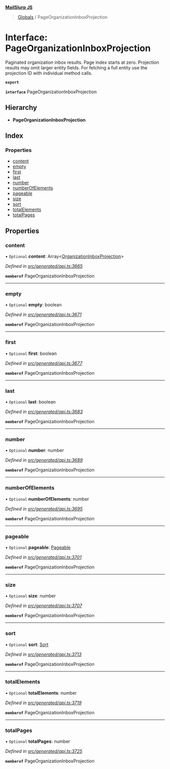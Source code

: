 **[MailSlurp JS](../README.md)**

> [Globals](../README.md) / PageOrganizationInboxProjection

# Interface: PageOrganizationInboxProjection

Paginated organization inbox results. Page index starts at zero. Projection results may omit larger entity fields. For fetching a full entity use the projection ID with individual method calls.

**`export`** 

**`interface`** PageOrganizationInboxProjection

## Hierarchy

* **PageOrganizationInboxProjection**

## Index

### Properties

* [content](pageorganizationinboxprojection.md#content)
* [empty](pageorganizationinboxprojection.md#empty)
* [first](pageorganizationinboxprojection.md#first)
* [last](pageorganizationinboxprojection.md#last)
* [number](pageorganizationinboxprojection.md#number)
* [numberOfElements](pageorganizationinboxprojection.md#numberofelements)
* [pageable](pageorganizationinboxprojection.md#pageable)
* [size](pageorganizationinboxprojection.md#size)
* [sort](pageorganizationinboxprojection.md#sort)
* [totalElements](pageorganizationinboxprojection.md#totalelements)
* [totalPages](pageorganizationinboxprojection.md#totalpages)

## Properties

### content

• `Optional` **content**: Array\<[OrganizationInboxProjection](../modules/organizationinboxprojection.md)>

*Defined in [src/generated/api.ts:3665](https://github.com/mailslurp/mailslurp-client/blob/d7397d3/src/generated/api.ts#L3665)*

**`memberof`** PageOrganizationInboxProjection

___

### empty

• `Optional` **empty**: boolean

*Defined in [src/generated/api.ts:3671](https://github.com/mailslurp/mailslurp-client/blob/d7397d3/src/generated/api.ts#L3671)*

**`memberof`** PageOrganizationInboxProjection

___

### first

• `Optional` **first**: boolean

*Defined in [src/generated/api.ts:3677](https://github.com/mailslurp/mailslurp-client/blob/d7397d3/src/generated/api.ts#L3677)*

**`memberof`** PageOrganizationInboxProjection

___

### last

• `Optional` **last**: boolean

*Defined in [src/generated/api.ts:3683](https://github.com/mailslurp/mailslurp-client/blob/d7397d3/src/generated/api.ts#L3683)*

**`memberof`** PageOrganizationInboxProjection

___

### number

• `Optional` **number**: number

*Defined in [src/generated/api.ts:3689](https://github.com/mailslurp/mailslurp-client/blob/d7397d3/src/generated/api.ts#L3689)*

**`memberof`** PageOrganizationInboxProjection

___

### numberOfElements

• `Optional` **numberOfElements**: number

*Defined in [src/generated/api.ts:3695](https://github.com/mailslurp/mailslurp-client/blob/d7397d3/src/generated/api.ts#L3695)*

**`memberof`** PageOrganizationInboxProjection

___

### pageable

• `Optional` **pageable**: [Pageable](pageable.md)

*Defined in [src/generated/api.ts:3701](https://github.com/mailslurp/mailslurp-client/blob/d7397d3/src/generated/api.ts#L3701)*

**`memberof`** PageOrganizationInboxProjection

___

### size

• `Optional` **size**: number

*Defined in [src/generated/api.ts:3707](https://github.com/mailslurp/mailslurp-client/blob/d7397d3/src/generated/api.ts#L3707)*

**`memberof`** PageOrganizationInboxProjection

___

### sort

• `Optional` **sort**: [Sort](sort.md)

*Defined in [src/generated/api.ts:3713](https://github.com/mailslurp/mailslurp-client/blob/d7397d3/src/generated/api.ts#L3713)*

**`memberof`** PageOrganizationInboxProjection

___

### totalElements

• `Optional` **totalElements**: number

*Defined in [src/generated/api.ts:3719](https://github.com/mailslurp/mailslurp-client/blob/d7397d3/src/generated/api.ts#L3719)*

**`memberof`** PageOrganizationInboxProjection

___

### totalPages

• `Optional` **totalPages**: number

*Defined in [src/generated/api.ts:3725](https://github.com/mailslurp/mailslurp-client/blob/d7397d3/src/generated/api.ts#L3725)*

**`memberof`** PageOrganizationInboxProjection
